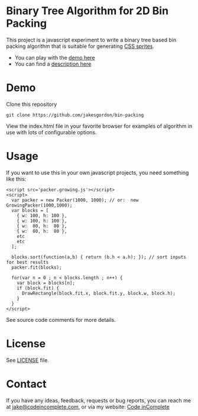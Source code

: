 Binary Tree Algorithm for 2D Bin Packing
========================================

This project is a javascript experiment to write a binary tree based
bin packing algorithm that is suitable for generating
[CSS sprites](https://github.com/jakesgordon/sprite-factory).

 * You can play with the [demo here](http://codeincomplete.com/posts/2011/5/7/bin_packing/example/)
 * You can find a [description here](http://codeincomplete.com/posts/2011/5/7/bin_packing/)

Demo
====

Clone this repository

    git clone https://github.com/jakesgordon/bin-packing

View the index.html file in your favorite browser for examples of algorithm in use with lots of configurable options.

Usage
=====

If you want to use this in your own javascript projects, you need something like this:

    <script src='packer.growing.js'></script>
    <script>
      var packer = new Packer(1000, 1000); // or:  new GrowingPacker(1000,1000);
      var blocks = [
        { w: 100, h: 100 },
        { w: 100, h: 100 },
        { w:  80, h:  80 },
        { w:  80, h:  80 },
        etc
        etc
      ];

      blocks.sort(function(a,b) { return (b.h < a.h); }); // sort inputs for best results
      packer.fit(blocks);
  
      for(var n = 0 ; n < blocks.length ; n++) {
        var block = blocks[n];
        if (block.fit) {
          DrawRectangle(block.fit.x, block.fit.y, block.w, block.h);
        }
      }
    </script>

See source code comments for more details.

License
=======

See [LICENSE](https://github.com/jakesgordon/bin-packing/blob/master/LICENSE) file.

Contact
=======

If you have any ideas, feedback, requests or bug reports, you can reach me at
[jake@codeincomplete.com](mailto:jake@codeincomplete.com), or via
my website: [Code inComplete](http://codeincomplete.com/posts/2011/5/7/bin_packing/)

